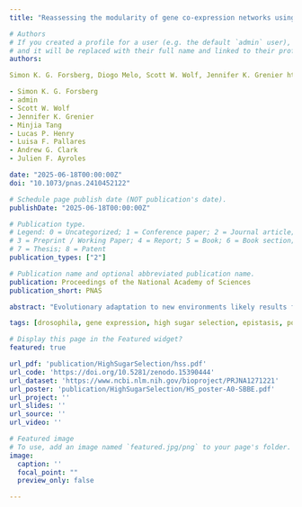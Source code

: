 ```yaml
---
title: "Reassessing the modularity of gene co-expression networks using the Stochastic Block Model"

# Authors
# If you created a profile for a user (e.g. the default `admin` user), write the username (folder name) here
# and it will be replaced with their full name and linked to their profile.
authors:

Simon K. G. Forsberg, Diogo Melo, Scott W. Wolf, Jennifer K. Grenier https://orcid.org/0000-0002-0928-7971, Minjia Tang, Lucas P. Henry https://orcid.org/0000-0002-3130-4643, Luisa F. Pallares https://orcid.org/0000-0001-6547-1901, Andrew G. Clark https://orcid.org/0000-0001-7159-8511 ac347@cornell.edu, and Julien F. Ayroles 

- Simon K. G. Forsberg
- admin
- Scott W. Wolf
- Jennifer K. Grenier
- Minjia Tang
- Lucas P. Henry
- Luisa F. Pallares
- Andrew G. Clark
- Julien F. Ayroles

date: "2025-06-18T00:00:00Z"
doi: "10.1073/pnas.2410452122"

# Schedule page publish date (NOT publication's date).
publishDate: "2025-06-18T00:00:00Z"

# Publication type.
# Legend: 0 = Uncategorized; 1 = Conference paper; 2 = Journal article;
# 3 = Preprint / Working Paper; 4 = Report; 5 = Book; 6 = Book section;
# 7 = Thesis; 8 = Patent
publication_types: ["2"]

# Publication name and optional abbreviated publication name.
publication: Proceedings of the National Academy of Sciences
publication_short: PNAS

abstract: "Evolutionary adaptation to new environments likely results from a combination of selective sweeps and polygenic shifts, depending on the genetic architecture of traits under selection. While selective sweeps have been widely studied, polygenic responses are thought to be more prevalent but remain challenging to quantify. The infinitesimal model makes explicit the hypothesis about the dynamics of changes in allele frequencies under selection, where only allelic effect sizes, frequencies, linkage, and gametic disequilibrium matter. Departures from this, like long-range correlations of allele frequency changes, could be a signal of epistasis in polygenic response. We performed an Evolve & Resequence experiment in _Drosophila melanogaster_ exposing flies to a high-sugar diet for over 100 generations. We tracked allele frequency changes in >3000 individually sequenced flies and population pools and searched for loci under selection by identifying sites with allele frequency trajectories that differentiated selection regimes consistently across replicates. We estimate that at least 4% of the genome was under positive selection, indicating a highly polygenic response. The response was dominated by small, consistent allele frequency changes, with few loci exhibiting large shifts. We then searched for signatures of selection on pairwise combinations of alleles in the new environment and found several strong signals of putative epistatic interactions across unlinked loci that were consistent across selected populations. Finally, we measured differentially expressed genes (DEGs) across treatments and show that DEGs are enriched for selected SNPs. Our results suggest that epistatic contributions to polygenic selective response are common and lead to detectable signatures."

tags: [drosophila, gene expression, high sugar selection, epistasis, polygenic adaptation, selection, quantitative genetics]

# Display this page in the Featured widget?
featured: true

url_pdf: 'publication/HighSugarSelection/hss.pdf'
url_code: 'https://doi.org/10.5281/zenodo.15390444'
url_dataset: 'https://www.ncbi.nlm.nih.gov/bioproject/PRJNA1271221'
url_poster: 'publication/HighSugarSelection/HS_poster-A0-SBBE.pdf'
url_project: ''
url_slides: ''
url_source: ''
url_video: ''

# Featured image
# To use, add an image named `featured.jpg/png` to your page's folder.
image:
  caption: ''
  focal_point: ""
  preview_only: false

---
```

